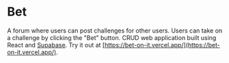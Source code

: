 # Bet

A forum where users can post challenges for other users. Users can take on a challenge by clicking the "Bet" button. CRUD web application built using React and [Supabase](https://supabase.com/). Try it out at [https://bet-on-it.vercel.app/](https://bet-on-it.vercel.app/).